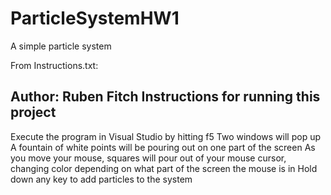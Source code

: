 # ParticleSystemHW1
A simple particle system

From Instructions.txt:

Author: Ruben Fitch
Instructions for running this project
-----------------------------------------
Execute the program in Visual Studio by hitting f5
Two windows will pop up
A fountain of white points will be pouring out on one part of the screen
As you move your mouse, squares will pour out of your mouse cursor, changing color depending on what part of the screen the mouse is in
Hold down any key to add particles to the system
